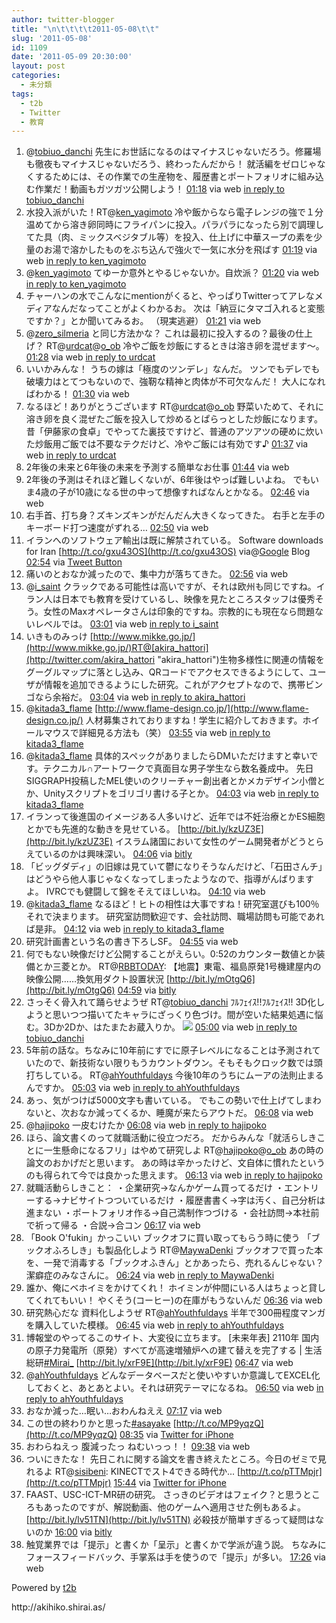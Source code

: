 ```yaml
---
author: twitter-blogger
title: "\n\t\t\t\t2011-05-08\t\t"
slug: '2011-05-08'
id: 1109
date: '2011-05-09 20:30:00'
layout: post
categories:
  - 未分類
tags:
  - t2b
  - Twitter
  - 教育
---
```


<div xmlns:georss="http://www.georss.org/georss">

1.  <span><span>@[tobiuo_danchi](http://twitter.com/tobiuo_danchi "tobiuo_danchi") 先生にお世話になるのはマイナスじゃないだろう。修羅場も徹夜もマイナスじゃないだろう、終わったんだから！ 就活編をゼロじゃなくするためには、その作業での生産物を、履歴書とポートフォリオに組み込む作業だ！動画もガツガツ公開しよう！</span> <span>[<span>01:18</span>](http://twitter.com/o_ob/status/67201751303987200) <span>via web</span> [in reply to tobiuo_danchi](http://twitter.com/tobiuo_danchi/status/67195260752773120)</span></span>
2.  <span><span>水投入派がいた！RT@[ken_yagimoto](http://twitter.com/ken_yagimoto "ken_yagimoto") 冷や飯からなら電子レンジの強で１分温めてから溶き卵同時にフライパンに投入。パラパラになったら別で調理してた具（肉、ミックスベジタブル等）を投入、仕上げに中華スープの素を少量のお湯で溶かしたものをぶち込んで強火で一気に水分を飛ばす</span> <span>[<span>01:19</span>](http://twitter.com/o_ob/status/67201996679168000) <span>via web</span> [in reply to ken_yagimoto](http://twitter.com/ken_yagimoto/status/67184128117846016)</span></span>
3.  <span><span>@[ken_yagimoto](http://twitter.com/ken_yagimoto "ken_yagimoto") てゆーか意外とやるじゃないか。自炊派？</span> <span>[<span>01:20</span>](http://twitter.com/o_ob/status/67202126186684418) <span>via web</span> [in reply to ken_yagimoto](http://twitter.com/ken_yagimoto/status/67184128117846016)</span></span>
4.  <span><span>チャーハンの水でこんなにmentionがくると、やっぱりTwitterってアレなメディアなんだなってことがよくわかるお。 次は「納豆にタマゴ入れると変態ですか？」とか聞いてみるお。 （現実逃避）</span> <span>[<span>01:21</span>](http://twitter.com/o_ob/status/67202386480996352) <span>via web</span></span></span>
5.  <span><span>@[zero_silmeria](http://twitter.com/zero_silmeria "zero_silmeria") と同じ方法かな？ これは最初に投入するの？最後の仕上げ？ RT@[urdcat](http://twitter.com/urdcat "urdcat")@[o_ob](http://twitter.com/o_ob "o_ob") 冷やご飯を炒飯にするときは溶き卵を混ぜます～。</span> <span>[<span>01:28</span>](http://twitter.com/o_ob/status/67204254342983680) <span>via web</span> [in reply to urdcat](http://twitter.com/urdcat/status/67203435895853056)</span></span>
6.  <span><span>いいかみんな！ うちの嫁は「極度のツンデレ」なんだ。 ツンでもデレでも破壊力はとてつもないので、強靭な精神と肉体が不可欠なんだ！ 大人になればわかる！</span> <span>[<span>01:30</span>](http://twitter.com/o_ob/status/67204602830929921) <span>via web</span></span></span>
7.  <span><span>なるほど！ありがとうございます RT@[urdcat](http://twitter.com/urdcat "urdcat")@[o_ob](http://twitter.com/o_ob "o_ob") 野菜いためて、それに溶き卵を良く混ぜたご飯を投入して炒めるとぱらっとした炒飯になります。昔「伊藤家の食卓」でやってた裏技ですけど、普通のアツアツの硬めに炊いた炒飯用ご飯では不要なテクだけど、冷やご飯には有効です♪</span> <span>[<span>01:37</span>](http://twitter.com/o_ob/status/67206408541704192) <span>via web</span> [in reply to urdcat](http://twitter.com/urdcat/status/67204725602390017)</span></span>
8.  <span><span>2年後の未来と6年後の未来を予測する簡単なお仕事</span> <span>[<span>01:44</span>](http://twitter.com/o_ob/status/67208174389825536) <span>via web</span></span></span>
9.  <span><span>2年後の予測はそれほど難しくないが、6年後はやっぱ難しいよね。 でもいま4歳の子が10歳になる世の中って想像すればなんとかなる。</span> <span>[<span>02:46</span>](http://twitter.com/o_ob/status/67223809404571648) <span>via web</span></span></span>
10.  <span><span>右手首、打ち身？ズキンズキンがだんだん大きくなってきた。 右手と左手のキーボード打つ速度がずれる…</span> <span>[<span>02:50</span>](http://twitter.com/o_ob/status/67224919141916672) <span>via web</span></span></span>
11.  <span><span>イランへのソフトウェア輸出は既に解禁されている。 Software downloads for Iran [http://t.co/gxu43OS](http://t.co/gxu43OS) via@[Google](http://twitter.com/Google "Google") Blog</span> <span>[<span>02:54</span>](http://twitter.com/o_ob/status/67225952035418112) <span>via [Tweet Button](http://twitter.com/tweetbutton)</span></span></span>
12.  <span><span>痛いのとおなか減ったので、集中力が落ちてきた。</span> <span>[<span>02:56</span>](http://twitter.com/o_ob/status/67226336367886336) <span>via web</span></span></span>
13.  <span><span>@[i_saint](http://twitter.com/i_saint "i_saint") クラックである可能性は高いですが、それは欧州も同じですね。イラン人は日本でも教育を受けているし、映像を見たところスタッフは優秀そう。女性のMaxオペレータさんは印象的ですね。宗教的にも現在なら問題ないレベルでは。</span> <span>[<span>03:01</span>](http://twitter.com/o_ob/status/67227691115487232) <span>via web</span> [in reply to i_saint](http://twitter.com/i_saint/status/67226745107005441)</span></span>
14.  <span><span>いきものみっけ [http://www.mikke.go.jp/](http://www.mikke.go.jp/)RT@[akira_hattori](http://twitter.com/akira_hattori "akira_hattori")生物多様性に関連の情報をグーグルマップに落とし込み、QRコードでアクセスできるようにして、ユーザが情報を追加できるようにした研究。これがアクセプトなので、携帯ビンゴなら余裕だ。</span> <span>[<span>03:04</span>](http://twitter.com/o_ob/status/67228260324491264) <span>via web</span> [in reply to akira_hattori](http://twitter.com/akira_hattori/status/67220721755099136)</span></span>
15.  <span><span>@[kitada3_flame](http://twitter.com/kitada3_flame "kitada3_flame") [http://www.flame-design.co.jp/](http://www.flame-design.co.jp/) 人材募集されておりますね！学生に紹介しておきます。ホイールマウスで詳細見る方法も（笑）</span> <span>[<span>03:55</span>](http://twitter.com/o_ob/status/67241287090323456) <span>via web</span> [in reply to kitada3_flame](http://twitter.com/kitada3_flame/status/67224958929088512)</span></span>
16.  <span><span>@[kitada3_flame](http://twitter.com/kitada3_flame "kitada3_flame") 具体的スペックがありましたらDMいただけますと幸いです。テクニカル∩アートワークで真面目な男子学生なら数名養成中。 先日SIGGRAPH投稿したMEL使いのクリーチャー創出者とかメカデザイン小僧とか、Unityスクリプトをゴリゴリ書ける子とか。</span> <span>[<span>04:03</span>](http://twitter.com/o_ob/status/67243251484200960) <span>via web</span> [in reply to kitada3_flame](http://twitter.com/kitada3_flame/status/67241783096131584)</span></span>
17.  <span><span>イランって後進国のイメージある人多いけど、近年では不妊治療とかES細胞とかでも先進的な動きを見せている。 [http://bit.ly/kzUZ3E](http://bit.ly/kzUZ3E) イスラム諸国において女性のゲーム開発者がどうとらえているのかは興味深い。</span> <span>[<span>04:06</span>](http://twitter.com/o_ob/status/67243991560761344) <span>via [bitly](http://bit.ly)</span></span></span>
18.  <span><span>「ビッグダディ」の旧嫁は見ていて鬱になりそうなんだけど、「石田さんチ」はどうやら他人事じゃなくなってしまったようなので、指導がんばりますよ。 IVRCでも健闘して錦をそえてほしいね。</span> <span>[<span>04:10</span>](http://twitter.com/o_ob/status/67244928924794882) <span>via web</span></span></span>
19.  <span><span>@[kitada3_flame](http://twitter.com/kitada3_flame "kitada3_flame") なるほど！ヒトの相性は大事ですね！研究室選びも100％それで決まります。 研究室訪問歓迎です、会社訪問、職場訪問も可能であれば是非。</span> <span>[<span>04:12</span>](http://twitter.com/o_ob/status/67245381062377472) <span>via web</span> [in reply to kitada3_flame](http://twitter.com/kitada3_flame/status/67244979742969856)</span></span>
20.  <span><span>研究計画書という名の書き下ろしSF。</span> <span>[<span>04:55</span>](http://twitter.com/o_ob/status/67256362542960641) <span>via web</span></span></span>
21.  <span><span>何でもない映像だけど公開することがえらい。0:52のカウンター数値とか装備とか三菱とか。 RT@[RBBTODAY](http://twitter.com/RBBTODAY "RBBTODAY"): 【地震】東電、福島原発1号機建屋内の映像公開……換気用ダクト設置状況 [http://bit.ly/mOtgQ6](http://bit.ly/mOtgQ6)</span> <span>[<span>04:59</span>](http://twitter.com/o_ob/status/67257271859687424) <span>via [bitly](http://bit.ly)</span></span></span>
22.  <span><span>さっそく骨入れて踊らせようぜ RT@[tobiuo_danchi](http://twitter.com/tobiuo_danchi "tobiuo_danchi") ﾌﾙﾌｪｲｽ!!ﾌﾙﾌｪｲｽ!! 3D化しようと思いつつ描いてたキャラにざっくり色づけ。間が空いた結果処遇に悩む。3Dか2Dか、はたまたお蔵入りか。 [![](http://twitpic.com/show/thumb/4v4ow6)](http://twitpic.com/4v4ow6)</span> <span>[<span>05:00</span>](http://twitter.com/o_ob/status/67257598373666816) <span>via web</span> [ in reply to tobiuo_danchi](http://twitter.com/tobiuo_danchi/status/67254210957283328)</span></span>
23.  <span><span>5年前の話な。ちなみに10年前にすでに原子レベルになることは予測されていたので、新技術ない限りもうカウントダウン。そもそもクロック数では頭打ちしている。 RT@[ahYouthfuldays](http://twitter.com/ahYouthfuldays "ahYouthfuldays") 今後10年のうちにムーアの法則止まるんですか。</span> <span>[<span>05:03</span>](http://twitter.com/o_ob/status/67258451268608000) <span>via web</span> [in reply to ahYouthfuldays](http://twitter.com/ahYouthfuldays/status/67250008847683584)</span></span>
24.  <span><span>あっ、気がつけば5000文字も書いている。 でもこの勢いで仕上げてしまわないと、次おなか減ってくるか、睡魔が来たらアウトだ。</span> <span>[<span>06:08</span>](http://twitter.com/o_ob/status/67274594226147328) <span>via web</span></span></span>
25.  <span><span>@[hajipoko](http://twitter.com/hajipoko "hajipoko") 一皮むけたか</span> <span>[<span>06:08</span>](http://twitter.com/o_ob/status/67274812040544256) <span>via web</span> [in reply to hajipoko](http://twitter.com/hajipoko/status/67274523019452416)</span></span>
26.  <span><span>ほら、論文書くのって就職活動に役立つだろ。 だからみんな「就活らしきことに一生懸命になるフリ」はやめて研究しよ RT@[hajipoko](http://twitter.com/hajipoko "hajipoko")@[o_ob](http://twitter.com/o_ob "o_ob") あの時の論文のおかげだと思います。 あの時は辛かったけど、文自体に慣れたというのも得られて今では良かった思えます。</span> <span>[<span>06:13</span>](http://twitter.com/o_ob/status/67276045031718912) <span>via web</span> [in reply to hajipoko](http://twitter.com/hajipoko/status/67275580361543680)</span></span>
27.  <span><span>就職活動らしきこと： ・企業研究→なんかゲーム買ってるだけ ・エントリーする→ナビサイトつついているだけ ・履歴書書く→字は汚く、自己分析は進まない ・ポートフォリオ作る→自己満制作つづける ・会社訪問→本社前で祈って帰る ・合説→合コン</span> <span>[<span>06:17</span>](http://twitter.com/o_ob/status/67276980856426497) <span>via web</span></span></span>
28.  <span><span>「Book O'fukin」かっこいい ブックオフに買い取ってもらう時に使う 「ブックオふろしき」も製品化しよう RT@[MaywaDenki](http://twitter.com/MaywaDenki "MaywaDenki") ブックオフで買った本を、一発で消毒する「ブックオふきん」とかあったら、売れるんじゃない？潔癖症のみなさんに。</span> <span>[<span>06:24</span>](http://twitter.com/o_ob/status/67278649442844673) <span>via web</span> [in reply to MaywaDenki](http://twitter.com/MaywaDenki/status/67277610123673600)</span></span>
29.  <span><span>誰か、俺にベホイミをかけてくれ！ ホイミンが仲間にいる人はちょっと貸してくれてもいい！ やくそう(コーヒー)の在庫がもうないんだ</span> <span>[<span>06:36</span>](http://twitter.com/o_ob/status/67281744172294144) <span>via web</span></span></span>
30.  <span><span>研究熱心だな 資料化しようぜ RT@[ahYouthfuldays](http://twitter.com/ahYouthfuldays "ahYouthfuldays") 半年で300冊程度マンガを購入していた模様。</span> <span>[<span>06:45</span>](http://twitter.com/o_ob/status/67284072573054976) <span>via web</span> [in reply to ahYouthfuldays](http://twitter.com/ahYouthfuldays/status/67283196596850688)</span></span>
31.  <span><span>博報堂のやってるこのサイト、大変役に立ちます。 [未来年表] 2110年 国内の原子力発電所（原発）すべてが高速増殖炉への建て替えを完了する | 生活総研[#Mirai_](http://twitter.com/search?q=%23Mirai_ "#Mirai_") [http://bit.ly/xrF9E](http://bit.ly/xrF9E)</span> <span>[<span>06:47</span>](http://twitter.com/o_ob/status/67284555979165697) <span>via web</span></span></span>
32.  <span><span>@[ahYouthfuldays](http://twitter.com/ahYouthfuldays "ahYouthfuldays") どんなデータベースだと使いやすいか意識してEXCEL化しておくと、あとあとよい。それは研究テーマになるね。</span> <span>[<span>06:50</span>](http://twitter.com/o_ob/status/67285351676383232) <span>via web</span> [in reply to ahYouthfuldays](http://twitter.com/ahYouthfuldays/status/67285028685627392)</span></span>
33.  <span><span>おなか減った…眠い…おわんねええ</span> <span>[<span>07:17</span>](http://twitter.com/o_ob/status/67292022482018305) <span>via web</span></span></span>
34.  <span><span>この世の終わりかと思った[#asayake](http://twitter.com/search?q=%23asayake "#asayake") [http://t.co/MP9yqzQ](http://t.co/MP9yqzQ)</span> <span>[<span>08:35</span>](http://twitter.com/o_ob/status/67311702944911361) <span>via [Twitter for iPhone](http://twitter.com/#!/download/iphone)</span></span></span>
35.  <span><span>おわらねえっ 腹減ったっ ねむいっっ！！</span> <span>[<span>09:38</span>](http://twitter.com/o_ob/status/67327426388172800) <span>via web</span></span></span>
36.  <span><span>ついにきたな！ 先日これに関する論文を書き終えたところ。今日のゼミで見れるよ RT@[sisibeni](http://twitter.com/sisibeni "sisibeni"): KINECTでスト4できる時代か... [http://t.co/pTTMpjr](http://t.co/pTTMpjr)</span> <span>[<span>15:44</span>](http://twitter.com/o_ob/status/67419538668535810) <span>via [Twitter for iPhone](http://twitter.com/#!/download/iphone)</span></span></span>
37.  <span><span>FAAST、USC-ICT-MR研の研究。 さっきのビデオはフェイク？と思うところもあったのですが、解説動画、他のゲームへ適用させた例もあるよ。 [http://bit.ly/lv51TN](http://bit.ly/lv51TN) 必殺技が簡単すぎるって疑問はないのか</span> <span>[<span>16:00</span>](http://twitter.com/o_ob/status/67423650562846720) <span>via [bitly](http://bit.ly)</span></span></span>
38.  <span><span>触覚業界では「提示」と書くか「呈示」と書くかで学派が違う説。 ちなみにフォースフィードバック、手掌系は手を使うので「提示」が多い。</span> <span>[<span>17:26</span>](http://twitter.com/o_ob/status/67445404471529472) <span>via web</span></span></span>

</div>

Powered by [t2b](http://t2b.utilz.jp/)

<div>http://akihiko.shirai.as/</div>
